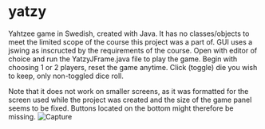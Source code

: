 # yatzy
Yahtzee game in Swedish, created with Java. It has no classes/objects to meet the limited scope of the course this project was a part of.
GUI uses a jswing as inscructed by the requirements of the course.
Open with editor of choice and run the YatzyJFrame.java file to play the game.
Begin with choosing 1 or 2 players, reset the game anytime.
Click (toggle) die you wish to keep, only non-toggled dice roll.

Note that it does not work on smaller screens, as it was formatted for the screen used while the project was created and the size of the game panel seems to be fixed. Buttons located on the bottom might therefore be missing.
![Capture](https://user-images.githubusercontent.com/90894009/169644118-8a7b92ab-992a-42dd-b481-06f4df24633e.PNG)
